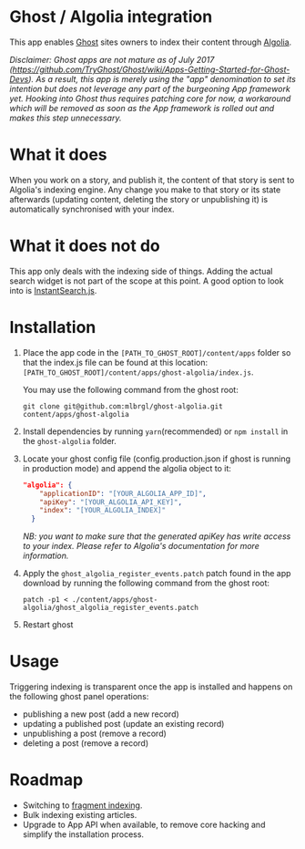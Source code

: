 # Ghost / Algolia integration

This app enables [Ghost](https://ghost.org) sites owners to index their content through [Algolia](https://www.algolia.com).

*Disclaimer: Ghost apps are not mature as of July 2017 (https://github.com/TryGhost/Ghost/wiki/Apps-Getting-Started-for-Ghost-Devs). As a result, this app is merely using the "app" denomination to set its intention but does not leverage any part of the burgeoning App framework yet. Hooking into Ghost thus requires patching core for now, a workaround which will be removed as soon as the App framework is rolled out and makes this step unnecessary.*

# What it does

When you work on a story, and publish it, the content of that story is sent to Algolia's indexing engine. Any change you make to that story or its state afterwards (updating content, deleting the story or unpublishing it) is automatically synchronised with your index.

# What it does not do

This app only deals with the indexing side of things. Adding the actual search widget is not part of the scope at this point. A good option to look into is [InstantSearch.js](https://community.algolia.com/instantsearch.js/v2/).

# Installation

1. Place the app code in the `[PATH_TO_GHOST_ROOT]/content/apps` folder so that the index.js file can be found at this location: `[PATH_TO_GHOST_ROOT]/content/apps/ghost-algolia/index.js`.

   You may use the following command from the ghost root:

   ```shell
   git clone git@github.com:mlbrgl/ghost-algolia.git content/apps/ghost-algolia
   ```

2. Install dependencies by running `yarn`(recommended) or `npm install` in the `ghost-algolia` folder.

3. Locate your ghost config file (config.production.json if ghost is running in production mode) and append the algolia object to it:

   ```json
   "algolia": {
       "applicationID": "[YOUR_ALGOLIA_APP_ID]",
       "apiKey": "[YOUR_ALGOLIA_API_KEY]",
       "index": "[YOUR_ALGOLIA_INDEX]"
     }
   ```

   *NB: you want to make sure that the generated apiKey has write access to your index. Please refer to Algolia's documentation for more information.*

4. Apply the `ghost_algolia_register_events.patch` patch found in the app download by running the following command from the ghost root:

   ```shell
   patch -p1 < ./content/apps/ghost-algolia/ghost_algolia_register_events.patch
   ```

5. Restart ghost


# Usage

Triggering indexing is transparent once the app is installed and happens on the following ghost panel operations:

- publishing a new post (add a new record)
- updating a published post (update an existing record)
- unpublishing a post (remove a record)
- deleting a post (remove a record)

# Roadmap

- Switching to [fragment indexing](https://github.com/mlbrgl/kirby-algolia#principle).
- Bulk indexing existing articles.
- Upgrade to App API when available, to remove core hacking and simplify the installation process.